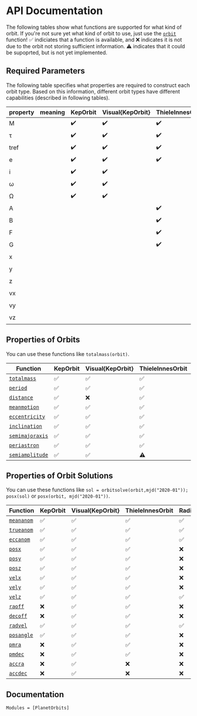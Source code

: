 # API Documentation

The following tables show what functions are supported for what kind of orbit. If you're not sure yet what kind of orbit to use, just use the [`orbit`](@ref) function!
✅ indiciates that a function is available, and ❌ indicates it is not due to the orbit not storing sufficient information. ⚠️ indicates that it could be supoprted, but is not yet implemented.


## Required Parameters
The following table specifies what properties are required to construct each orbit type. Based on this information, different orbit types have different capabilities (described in following tables).

| property  | meaning             | KepOrbit  | Visual{KepOrbit}  | ThieleInnesOrbit  | RadialVelocityOrbit   | CartesianOrbit    | Visual{CartesianOrbit} |
|---------- | ------------------- |---------- |------------------ |------------------ |---------------------  |----------------   |------------------------|
| M         |                     | ✔️         | ✔️                 | ✔️                 | ✔️                     | ✔️                 | ✔️                      |
| τ         |                     | ✔️         | ✔️                 | ✔️                 | ✔️                     | ✔️                 | ✔️                      |
| tref      |                     | ✔️         | ✔️                 | ✔️                 | ✔️                     | ✔️                 | ✔️                      |
| e         |                     | ✔️         | ✔️                 | ✔️                 | ✔️                     |                   |                        |
| i         |                     | ✔️         | ✔️                 |                   |                       |                   |                        |
| ω         |                     | ✔️         | ✔️                 |                   | ✔️                     |                   |                        |
| Ω         |                     | ✔️         | ✔️                 |                   |                       |                   |                        |
| A         |                     |           |                   | ✔️                 |                       |                   |                        |
| B         |                     |           |                   | ✔️                 |                       |                   |                        |
| F         |                     |           |                   | ✔️                 |                       |                   |                        |
| G         |                     |           |                   | ✔️                 |                       |                   |                        |
| x         |                     |           |                   |                   |                       | ✔️                 | ✔️                      |
| y         |                     |           |                   |                   |                       | ✔️                 | ✔️                      |
| z         |                     |           |                   |                   |                       | ✔️                 | ✔️                      |
| vx        |                     |           |                   |                   |                       | ✔️                 | ✔️                      |
| vy        |                     |           |                   |                   |                       | ✔️                 | ✔️                      |
| vz        |                     |           |                   |                   |                       | ✔️                 | ✔️                      |

## Properties of Orbits
You can use these functions like `totalmass(orbit)`.

| Function                  | KepOrbit  | Visual{KepOrbit}  | ThieleInnesOrbit  | RadialVelocityOrbit   | CartesianOrbit    | Visual{CartesianOrbit}    |
|----------                 |---------- |------------------ |------------------ |---------------------  |----------------   |------------------------   |
| [`totalmass`](@ref)        | ✅         | ✅                 | ✅                 | ✅                     | ✅                 | ✅                         |
| [`period`](@ref)          | ✅         | ✅                 | ✅                 | ✅                     | ✅                 | ✅                         |
| [`distance`](@ref)        | ✅         | ❌                 | ✅                 | ❌                     | ❌                 | ✅                         |
| [`meanmotion`](@ref)      | ✅         | ✅                 | ✅                 | ✅                     | ✅                 | ✅                         |
| [`eccentricity`](@ref)    | ✅         | ✅                 | ✅                 | ✅                     | ✅                 | ✅                         |
| [`inclination`](@ref)     | ✅         | ✅                 | ✅                 | ❌                     | ✅                 | ✅                         |
| [`semimajoraxis`](@ref)   | ✅         | ✅                 | ✅                 | ✅                     | ✅                 | ✅                         |
| [`periastron`](@ref)      | ✅         | ✅                 | ✅                 | ✅                     | ✅                 | ✅                         |
| [`semiamplitude`](@ref)   | ✅         | ✅                 | ⚠️                 | ✅                     | ✅                 | ✅                         |

## Properties of Orbit Solutions
You can use these functions like `sol = orbitsolve(orbit,mjd("2020-01")); posx(sol)` or  `posx(orbit, mjd("2020-01"))`.

| Function                    | KepOrbit  | Visual{KepOrbit}  | ThieleInnesOrbit  | RadialVelocityOrbit   | CartesianOrbit    | Visual{CartesianOrbit}    |
|----------                   |---------- |------------------ |------------------ |---------------------  |----------------   |------------------------   |
| [`meananom`](@ref)          | ✅         | ✅                 | ✅                 | ✅                     | ✅                 | ✅                         |
| [`trueanom`](@ref)          | ✅         | ✅                 | ✅                 | ✅                     | ✅                 | ✅                         |
| [`eccanom`](@ref)           | ✅         | ✅                 | ✅                 | ✅                     | ✅                 | ✅                         |
| [`posx`](@ref)              | ✅         | ✅                 | ✅                 | ❌                     | ✅                 | ✅                         |
| [`posy`](@ref)              | ✅         | ✅                 | ✅                 | ❌                     | ✅                 | ✅                         |
| [`posz`](@ref)              | ✅         | ✅                 | ✅                 | ❌                     | ✅                 | ✅                         |
| [`velx`](@ref)              | ✅         | ✅                 | ✅                 | ❌                     | ✅                 | ✅                         |
| [`vely`](@ref)              | ✅         | ✅                 | ✅                 | ❌                     | ✅                 | ✅                         |
| [`velz`](@ref)              | ✅         | ✅                 | ✅                 | ✅                     | ✅                 | ✅                         |
| [`raoff`](@ref)             | ❌         | ✅                 | ✅                 | ❌                     | ❌                 | ✅                         |
| [`decoff`](@ref)            | ❌         | ✅                 | ✅                 | ❌                     | ❌                 | ✅                         |
| [`radvel`](@ref)            | ✅         | ✅                 | ✅                 | ✅                     | ✅                 | ✅                         |
| [`posangle`](@ref)          | ✅         | ✅                 | ✅                 | ❌                     | ✅                 | ✅                         |
| [`pmra`](@ref)              | ❌         | ✅                 | ✅                 | ❌                     | ❌                 | ✅                         |
| [`pmdec`](@ref)             | ❌         | ✅                 | ✅                 | ❌                     | ❌                 | ✅                         |
| [`accra`](@ref)             | ❌         | ✅                 | ❌                 | ❌                     | ❌                 | ❌                         |
| [`accdec`](@ref)            | ❌         | ✅                 | ❌                 | ❌                     | ❌                 | ❌                         |
            

## Documentation
```@autodocs
Modules = [PlanetOrbits]
```
